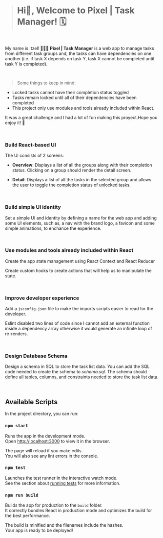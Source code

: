 ># Hi👋, Welcome to Pixel | Task Manager!  🗓
</br>

My name is Itzel! 🙋🏻‍♀️  **Pixel | Task Manager** is a web app to manage tasks from different task groups and, the tasks can have dependencies on one another (i.e. if task X depends on task Y, task X cannot be completed until task Y is completed). 

</br> 

> Some things to keep in mind:

* Locked tasks cannot have their completion status toggled
* Tasks remain locked until all of their dependencies have been completed
* This project only use modules and tools already included within React.

 It was a great challenge and I had a lot of fun making this proyect.Hope you enjoy it! 🚀

</br>

### **Build React-based UI**

The UI consists of 2 screens:

* **Overview**: Displays a list of all the groups along with their completion status. Clicking on 
  a group should render the detail screen.

* **Detail**: Displays a list of all the tasks in the selected group and allows the user to toggle 
  the completion status of unlocked tasks.

</br>

### **Build simple UI identity**

Set a simple UI and identity by defining a name for the web app and adding some UI elements, such as, a nav with the brand logo, a favicon and some simple animations, to enchance the experience. 

</br>

### **Use modules and tools already included within React**

Create the app state management using React Context and React Reducer

Create custom hooks to create actions that will help us to manipulate the state.

</br>

### **Improve developer experience**

Add a `jsconfig.json` file to make the imports scripts easier to read for the developer.

Eslint disabled two lines of code since I cannot add an external function inside a dependency array otherwise it would generate an infinite loop of re-renders.

</br>

### **Design Database Schema**

Design a schema in SQL to store the task list data. You can add the SQL code needed to create
the schema to _schema.sql_. The schema should define all tables, columns, and constraints needed
to store the task list data.

</br>


## Available Scripts

In the project directory, you can run:

### `npm start`

Runs the app in the development mode.\
Open [http://localhost:3000](http://localhost:3000) to view it in the browser.

The page will reload if you make edits.\
You will also see any lint errors in the console.

### `npm test`

Launches the test runner in the interactive watch mode.\
See the section about [running tests](https://facebook.github.io/create-react-app/docs/running-tests) for more information.

### `npm run build`

Builds the app for production to the `build` folder.\
It correctly bundles React in production mode and optimizes the build for the best performance.

The build is minified and the filenames include the hashes.\
Your app is ready to be deployed!
